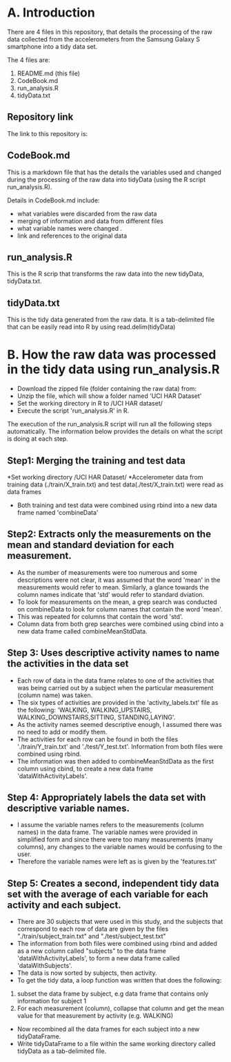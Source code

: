 # A. Introduction
There are 4 files in this repository, that details the processing of the raw data collected from the accelerometers from the Samsung Galaxy S smartphone into a tidy data set.

The 4 files are:
1. README.md (this file)
2. CodeBook.md
3. run_analysis.R
4. tidyData.txt

## Repository link
The link to this repository is:

## CodeBook.md
This is a markdown file that has the details the variables used and changed during the processing of the raw data into tidyData (using the R script run_analysis.R).

Details in CodeBook.md include:
* what variables were discarded from the raw data
* merging of information and data from different files
* what variable names were changed .
* link and references to the original data

## run_analysis.R
This is the R scrip that transforms the raw data into the new tidyData, tidyData.txt.

## tidyData.txt
This is the tidy data generated from the raw data. It is a tab-delimited file that can be easily read into R by using read.delim(tidyData)

# B. How the raw data was processed in the tidy data using run_analysis.R
* Download the zipped file (folder containing the raw data) from:
* Unzip the file, which will show a folder named 'UCI HAR Dataset'
* Set the working directory in R to /UCI HAR dataset/
* Execute the script 'run_analysis.R' in R.

The execution of the run_analysis.R script will run all the following steps automatically. The information below provides the details on what the script is doing at each step.

## Step1: Merging the training and test data
*Set working directory /UCI HAR Dataset/
*Accelerometer data from training data (./train/X_train.txt)
and test data(./test/X_train.txt) were read as data frames
* Both training and test data were combined using rbind into a new data frame named 'combineData'

## Step2: Extracts only the measurements on the mean and standard deviation for each measurement. 
* As the number of measurements were too numerous and some descriptions were not clear, it was assumed that the word 'mean' in the measurements would refer to mean. Similarly, a glance towards the column names indicate that 'std' would refer to standard dviation.
* To look for measurements on the mean, a grep search was conducted on combineData to look for column names that contain the word 'mean'.
* This was repeated for columns that contain the word 'std'.
* Column data from both grep searches were combined using cbind into a new data frame called combineMeanStdData.

## Step 3: Uses descriptive activity names to name the activities in the data set
* Each row of data in the data frame relates to one of the activities that was being carried out by a subject when the particular measurement (column name) was taken.
* The six types of activities are provided in the 'activity_labels.txt' file as the following: 'WALKING, WALKING_UPSTAIRS, WALKING_DOWNSTAIRS,SITTING, STANDING,LAYING'.
* As the activity names seemed descriptive enough, I assumed there was no need to add or modify them.
* The activities for each row can be found in both the files './train/Y_train.txt' and './test/Y_test.txt'. Information from both files were combined using rbind.
* The information was then added to combineMeanStdData as the first column using cbind, to create a new data frame 'dataWithActivityLabels'.

## Step 4: Appropriately labels the data set with descriptive variable names. 
* I assume the variable names refers to the measurements (column names) in the data frame. The variable names were provided in simplified form and since there were too many measurements (many columns), any changes to the variable names would be confusing to the user.
* Therefore the variable names were left as is given by the 'features.txt'

## Step 5: Creates a second, independent tidy data set with the average of each variable for each activity and each subject. 
* There are 30 subjects that were used in this study, and the subjects that correspond to each row of data are given by the files "./train/subject_train.txt" and "./test/subject_test.txt"
* The information from both files were combined using rbind and added as a new column called "subjects" to the data frame 'dataWithActivityLabels', to form a new data frame called 'dataWithSubjects'.
* The data is now sorted by subjects, then activity.
* To get the tidy data, a loop function was written that does the following:
1. subset the data frame by subject, e.g data frame that contains only information for subject 1
2. For each measurement (column), collapse that column and get the mean value for that measurement by activity (e.g. WALKING)
* Now recombined all the data frames for each subject into a new tidyDataFrame.
* Write tidyDataFrame to a file within the same working directory called tidyData as a tab-delimited file.